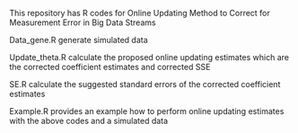 This repository has R codes for Online Updating Method to Correct for Measurement Error in Big Data Streams

Data_gene.R generate simulated data

Update_theta.R calculate the proposed online updating estimates which are the corrected coefficient estimates and corrected SSE

SE.R calculate the suggested standard errors of the corrected coefficient estimates

Example.R provides an example how to perform online updating estimates with the above codes  and a simulated data